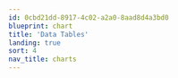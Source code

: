 ```yaml
---
id: 0cbd21dd-8917-4c02-a2a0-8aad8d4a3bd0
blueprint: chart
title: 'Data Tables'
landing: true
sort: 4
nav_title: charts
---
```

